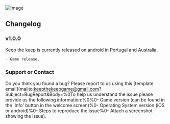 ![Image](https://drive.google.com/uc?export=view&id=1k1XfyCoH4iK6ESZfqun0SH4UWojbD9UK)

## Changelog

### v1.0.0

Keep the keep is currently released on android in Portugal and Australia.

```markdown
- Game release.
```

### Support or Contact

Do you think you found a bug? Please report to us using this [template email](mailto:keepthekeepgame@gmail.com?Subject=BugReport&Body=%0To help us understand the issue please provide us the following information:%0%0- Game version (can be found in the 'Info' button in the welcome screen)%0- Operating System version (iOS or android)%0- Steps to reproduce the issue%0- Attach a screenshot showing the issue).

